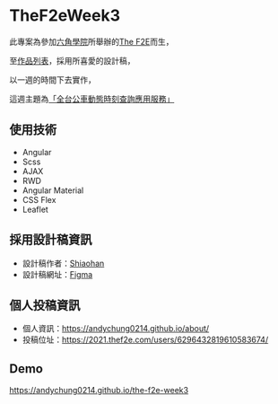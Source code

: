 # TheF2eWeek3

此專案為參加[六角學院](https://www.hexschool.com/)所舉辦的[The F2E](https://2021.thef2e.com/)而生，

至[作品列表](https://2021.thef2e.com/works)，採用所喜愛的設計稿，

以一週的時間下去實作，

這週主題為[「全台公車動態時刻查詢應用服務」](https://andychung0214.github.io/the-f2e-week3)

## 使用技術

- Angular
- Scss
- AJAX
- RWD
- Angular Material
- CSS Flex
- Leaflet

## 採用設計稿資訊

- 設計稿作者：[Shiaohan](https://www.behance.net/hsiaohan)
- 設計稿網址：[Figma](https://www.figma.com/file/mAZZ9AMvcobxfAKDjXTZxN/The-F2E-Week-03?node-id=5%3A3)

## 個人投稿資訊

- 個人資訊：https://andychung0214.github.io/about/
- 投稿位址：https://2021.thef2e.com/users/6296432819610583674/

## Demo

https://andychung0214.github.io/the-f2e-week3
